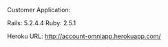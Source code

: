 Customer Application:

 Rails: 5.2.4.4
 Ruby: 2.5.1

 Heroku URL: http://account-omniapp.herokuapp.com/

